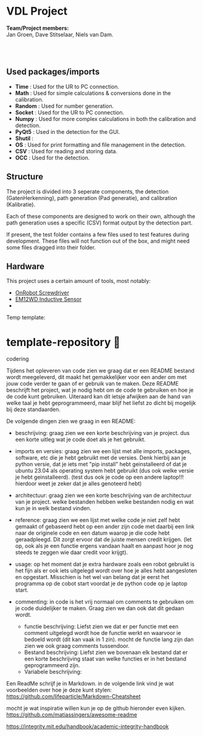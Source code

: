 # VDL Project

**Team/Project members:**  
Jan Groen, Dave Stitselaar, Niels van Dam.  



<br>
<br>

## Used packages/imports
 - **Time** : Used for the UR to PC connection.
 - **Math** : Used for simple calculations & conversions done in the calibration.
 - **Random** : Used for number generation.
 - **Socket** : Used for the UR to PC connection.
 - **Numpy** : Used for more complex calculations in both the calibration and detection.
 - **PyQt5** : Used in the detection for the GUI.
 - **Shutil** : 
 - **OS** : Used for print formatting and file management in the detection.
 - **CSV** : Used for reading and storing data.
 - **OCC** : Used for the detection.

## Structure
The project is divided into 3 seperate components, the detection (GatenHerkenning), path generation (Pad generatie), and calibration (Kalibratie).

Each of these components are designed to work on their own, although the path generation uses a specific (CSV) format output by the detection part.  

If present, the test folder contains a few files used to test features during development. These files will not function out of the box, and might need some files dragged into their folder.  

## Hardware
This project uses a certain amount of tools, most notably:
- [OnRobot Screwdriver](https://onrobot.com/en/products/onrobot-screwdriver)
- [EM12WD Inductive Sensor](https://www.turck.us/datasheet/_us/edb_1634812_eng_us.pdf)
- []()

Temp template:

# template-repository 🦾  
codering  

Tijdens het opleveren van code zien we graag dat er een README bestand wordt meegeleverd, dit maakt het gemakkelijker voor een ander om met jouw code verder te gaan of er gebruik van te maken.
Deze README beschrijft het project, wat je nodig hebt om de code te gebruiken en hoe je de code kunt gebruiken. Uiteraard kan dit ietsje afwijken aan de hand van welke taal je hebt geprogrammeerd, maar blijf het liefst zo dicht bij mogelijk bij deze standaarden.

De volgende dingen zien we graag in een README:
- beschrijving: graag zien we een korte beschrijving van je project. dus een korte uitleg wat je code doet als je het gebruikt.
- imports en versies: graag zien we een lijst met alle imports, packages, software, etc die je hebt gebruikt met de versies. Denk hierbij aan je python versie, dat je iets met "pip install" hebt geinstalleerd of dat je ubuntu 23.04 als operating system hebt gebruikt (dus ook welke versie je hebt geinstalleerd). (test dus ook je code op een andere laptop!!! hierdoor weet je zeker dat je alles genoteerd hebt)
- architectuur: graag zien we een korte beschrijving van de architectuur van je project. welke bestanden hebben welke bestanden nodig en wat kun je in welk bestand vinden.
- reference: graag zien we een lijst met welke code je niet zelf hebt gemaakt of gebaseerd hebt op een ander zijn code met daarbij een link naar de originele code en een datum waarop je die code hebt geraadpleegd. Dit zorgt ervoor dat de juiste mensen credit krijgen. (let op, ook als je een functie ergens vandaan haalt en aanpast hoor je nog steeds te zeggen wie daar credit voor krijgt).
- usage: op het moment dat je extra hardware zoals een robot gebruikt is het fijn als er ook iets uitgelegd wordt over hoe je alles hebt aangesloten en opgestart. Misschien is het wel van belang dat je eerst het programma op de cobot start voordat je de python code op je laptop start.

- commenting: in code is het vrij normaal om comments te gebruiken om je code duidelijker te maken. Graag zien we dan ook dat dit gedaan wordt.
	- functie beschrijving: Liefst zien we dat er per functie met een comment uitgelegd wordt hoe de functie werkt en waarvoor ie bedoeld wordt (dit kan vaak in 1 zin). mocht de functie lang zijn dan zien we ook graag comments tussendoor.
	- Bestand beschrijving: Liefst zien we bovenaan elk bestand dat er een korte beschrijving staat van welke functies er in het bestand geprogrammeerd zijn.
	- Variabele beschrijving:

Een ReadMe schrijf je in Markdown. in de volgende link vind je wat voorbeelden over hoe je deze kunt stylen:
https://github.com/lifeparticle/Markdown-Cheatsheet

mocht je wat inspiratie willen kun je op de github hieronder even kijken.
https://github.com/matiassingers/awesome-readme

https://integrity.mit.edu/handbook/academic-integrity-handbook
